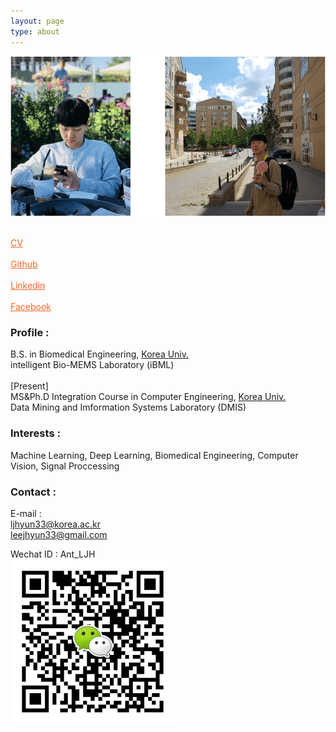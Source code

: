 ```yaml
---
layout: page
type: about
---
```


![profile](/assets/img/profile.png)


<nav class="site-state">
  <div class="site-state-item">
      <a href="{{ site.url }}/assets/CV.pdf" rel="alternate" style="color: #fc6423">
        <i class="fa fa-file fa-2x"></i><br>
        CV
      </a>
  </div>

  <div class="site-state-item">
        <a href="{{ site.github.repo }}" rel="alternate" style="color: #fc6423">
          <i class="fa fa-github fa-2x"></i><br>
          Github
        </a>
  </div>

  <div class="site-state-item">
        <a href="{{ site.linkedin }}" rel="alternate" style="color: #fc6423">
          <i class="fa fa-linkedin-square fa-2x"></i><br>
          Linkedin
        </a>
  </div>

  <div class="site-state-item">
        <a href="{{ site.facebook }}" rel="alternate" style="color: #fc6423">
          <i class="fa fa-facebook-square fa-2x"></i><br>
          Facebook
        </a>
  </div>


</nav>

### Profile :

<p class="message">
  B.S. in Biomedical Engineering, <a href="http://www.korea.ac.kr" target="_blank">Korea Univ.</a><br>
  intelligent Bio-MEMS Laboratory (iBML)<br><br>
  [Present]<br>
  MS&Ph.D Integration Course in Computer Engineering, <a href="http://www.korea.ac.kr" target="_blank">Korea Univ.</a><br>
  Data Mining and Imformation Systems Laboratory (DMIS)
</p>

### Interests : 
<p class="message">
  Machine Learning, Deep Learning, Biomedical Engineering, Computer Vision, Signal Proccessing
</p>

### Contact :
E-mail :<br>
ljhyun33@korea.ac.kr<br>
leejhyun33@gmail.com<br>

Wechat ID : Ant_LJH<br>
![wechatcode](/assets/img/wechatcode.png)
